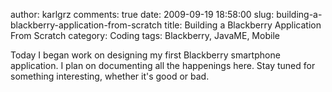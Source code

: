 author: karlgrz 
comments: true
date: 2009-09-19 18:58:00
slug: building-a-blackberry-application-from-scratch
title: Building a Blackberry Application From Scratch
category: Coding
tags: Blackberry, JavaME, Mobile

Today I began work on designing my first Blackberry smartphone application. I plan on documenting all the happenings here. Stay tuned for something interesting, whether it's good or bad.
